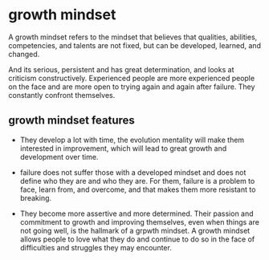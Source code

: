 # growth mindset 

A growth mindset refers to the mindset that believes that qualities, abilities, competencies, and talents are not fixed, but can be developed, learned, and changed.

And its serious, persistent and has great determination, and looks at criticism constructively. Experienced people are more experienced people on the face and are more open to trying again and again after failure. They constantly confront themselves.

## growth mindset features
-  They develop a lot with time, the evolution mentality will make them interested in improvement, which will lead to great growth and development over time.

- failure does not suffer those with a developed mindset and does not define who they are and who they are. For them, failure is a problem to face, learn from, and overcome, and that makes them more resistant to breaking.

- They become more assertive and more determined. Their passion and commitment to growth and improving themselves, even when things are not going well, is the hallmark of a grpwth mindset. A growth mindset allows people to love what they do and continue to do so in the face of difficulties and struggles they may encounter.